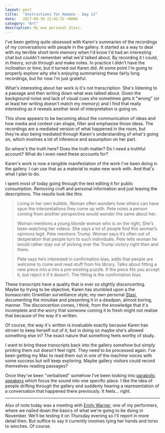 ```yaml
---
layout: post
title:  "Instructions for Humans - Day 12"
date:   2017-09-30 22:42:32 +0000
category: "Art"
description: My own personal Stasi.
---
```


I've been getting quite obsessed with Karen's summaries of the recordings of my conversations with people in the gallery. It started as a way to deal with my terrible short term memory when I'd know I'd had an interesting chat but couldn't remember what we'd talked about. By recording it I could, in theory, scrub through and make notes. In practice I didn't have the inclination or time, but it turned out Karen did. At some point I'm going to properly explore why she's enjoying summarising these fairly long recordings, but for now I'm just grateful. 

What's interesting about her work is it's not transcription. She's listening to a passage and then writing down what was talked about. Given the background noise and lack of visual cues she sometimes gets it "wrong" (or at least her writing doesn't match my memory) and I find that really interesting as it reveals another level of interpretation is going on. 

This show appears to be becoming about the communication of ideas and how media and context can shape, filter and emphasise those ideas. The recordings are a mediated version of what happened in the room, but they're also being mediated through Karen's understanding of what's going on, which involves a lot of inference and assumption on her part. 

So where's the truth here? Does the truth matter? Do I need a truthful account? What do I even need these accounts for? 

Karen's work is now a tangible manifestation of the work I've been doing in the gallery. I can use that as a material to make new work with. And that's what I plan to do. 

I spent most of today going through the text editing it for public consumption. Removing cruft and personal information and just leaving the descriptions. The results look like this:

>Living in her own bubble, Woman often wonders how others can have spun the interpretations they come up with. Pete notes a person coming from another perspective would wonder the same about her.
>
>Woman mentions a young blonde woman who is on the right, She's been watching her videos. She says a lot of people find this woman’s opinions legit. Pete mentions Trump. Woman says it’s often out of desperation that people turn to such individuals. Pete tells woman he would rather stay out of picking over the Trump victory right then and there.
>
>Pete says he’s interested in confirmation bias, adds that people are welcome to come and read stuff from his library. Talks about fitting a new piece into a into a pre-existing puzzle. If the piece fits you accept it, but reject it if it doesn’t. The fitting is the confirmation bias.

These transcripts have a quality that is ever so slightly disconcerting. Maybe by trying to be objective, Karen has stumbled upon a the bureaucratic Orwellian surveillance style; my own personal [Stasi](https://en.wikipedia.org/wiki/Stasi), documenting the minutiae and presenting it in a deadpan, almost boring, manner. The disconcertion comes, I think, from the knowledge that it's incomplete and the worry that someone coming it to fresh might not realise that because of the way it's written. 

Of course, the way it's written is invaluable exactly because Karen has striven to keep herself out of it, but in doing so maybe she's allowed something else in? The exact nature that something feels worthy of study. 

I want to bring these transcripts back into the gallery somehow but simply printing them out doesn't feel right. They need to be processed again. I've been getting my Mac to read them out in one of the machine voices with some success but will keep exploring. Maybe gallery visitors could record themselves reading passages? 

Once they've been "verbalised" somehow I've been looking into [parabolic speakers](https://en.wikipedia.org/wiki/Parabolic_loudspeaker) which focus the sound into one specific place. I like the idea of people drifting through the gallery and suddenly hearing a representation of a conversation that happened there previously. It feels... right. 

* * * * * 

Also of note today was a meeting with [Emily Warner](https://emily-warner.com), one of my performers, where we nailed down the basics of what we're going to be doing in November. We'll be testing it on Thursday evening so I'll report in more detail then. But suffice to say it currently involves tying her hands and torso to winches. Of course. 





